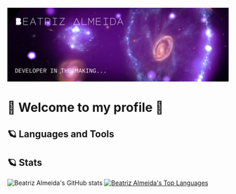 ![Banner Image](assets/profile-banner.png)
# 🌌 Welcome to my profile 🌌

## 🪐 Languages and Tools


## 🪐 Stats
![Beatriz Almeida's GitHub stats](https://github-readme-stats.vercel.app/api?username=beaalmeidas&theme=midnight-purple&show_icons=true&show=reviews,discussions_started,discussions_answered,prs_merged,prs_merged_percentage)
[![Beatriz Almeida's Top Languages](https://github-readme-stats.vercel.app/api/top-langs/?username=beaalmeidas&theme=midnight-purple&show_icons=true&layout=donut-vertical)](https://github.com/anuraghazra/github-readme-stats)